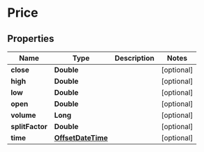 # Price

## Properties
Name | Type | Description | Notes
------------ | ------------- | ------------- | -------------
**close** | **Double** |  |  [optional]
**high** | **Double** |  |  [optional]
**low** | **Double** |  |  [optional]
**open** | **Double** |  |  [optional]
**volume** | **Long** |  |  [optional]
**splitFactor** | **Double** |  |  [optional]
**time** | [**OffsetDateTime**](OffsetDateTime.md) |  |  [optional]
